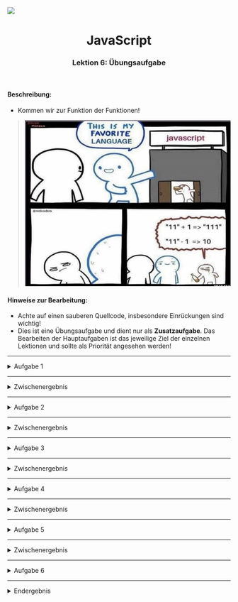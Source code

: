 ![](https://us-central1-progress-markdown.cloudfunctions.net/progress/67)
<h1 align="center">JavaScript</h1>
<h3 align="center">Lektion 6: Übungsaufgabe</h3>
<br>

#### Beschreibung:

- Kommen wir zur Funktion der Funktionen!
>![](img/meme-uebung6.png)
#### Hinweise zur Bearbeitung:

- Achte auf einen sauberen Quellcode, insbesondere Einrückungen sind wichtig!
- Dies ist eine Übungsaufgabe und dient nur als **Zusatzaufgabe**. Das Bearbeiten der
  Hauptaufgaben ist das jeweilige Ziel der einzelnen Lektionen und sollte als Priorität angesehen werden!

---

<details>
<summary>Aufgabe 1</summary>

Heute Behandeln wir alles rund um das Thema Funktionen! Als Einstieg schreibe die alt bewaehrte `console.debug` Funktion. 
In dieser sollst du den Satz `Diese Funktion kenne ich bereits!` reinschreiben.

</details>

___

<details>
<summary>Zwischenergebnis</summary>

Das Ganze sollte ungefähr so in deiner Konsole aussehen. Stresse dich nicht, wenn es nicht GENAU so bei dir aussieht. Wichtig
ist nur, dass der Satz "Diese Funktion kenne ich bereits!" ausgegeben wird. Ignoriere auch alles, was unterhalb von Aufgabe 2 steht.
Dazu kommen wir, wenn wir die anderen Aufgaben bearbeiten!
>![](img/uebung6-1.png)

</details>

---

<details>
<summary>Aufgabe 2</summary>

Mittlerweile weisst du, wie man eine Funktion schreibt! Wichtige Teile dieser sind die Parameter und die Argumente. In dieser
Aufgabe konzentrieren wir uns zunaechst auf die Parameter. Schreibe eine Funktion mit dem Namen `sagHallo`. Diese soll den 
Parameter `name` haben. In die geschweiften Klammern der Funktion sollst du folgende Zeile schreiben: `console.debug("Hallo " + name)`.
Diese Funktion hilft uns, den Parameter auch in der Konsole auszugeben.

</details>

___

<details>
<summary>Zwischenergebnis</summary>

Das Ganze sollte ungefähr so in deiner Konsole aussehen. Stresse dich nicht, wenn es nicht GENAU so bei dir aussieht. Wichtig
ist, dass das Argument `Peter` zusammen mit `Hallo` ausgegeben wird. Ignoriere auch alles, was unterhalb von Aufgabe 3 
steht. Dazu kommen wir, wenn wir die anderen Aufgaben bearbeiten!
>![](img/uebung6-2.png)

</details>

---

<details>
<summary>Aufgabe 3</summary>

Eben hatten wir den Parameter, jetzt gehen wir über zu dem Argument! Die gegebene Funktion ist fast genau die gleiche, wie 
du sie eben schon einmal geschrieben hattest. Nun musst du die Funktion `sagBye` aufrufen und einen `Namen als Argument` benutzen.
Du kannst dir aussuchen, welchen Namen du nutzt. Im Lösungsbeispiel haben wir einfach erneut Peter genutzt.

</details>

___

<details>
<summary>Zwischenergebnis</summary>

Das Ganze sollte ungefähr so in deiner Konsole aussehen. Stresse dich nicht, wenn es nicht GENAU so bei dir aussieht. Wichtig
ist, dass das von dir gewaehlte Argument zusammen mit `Hallo` ausgegeben wird. Ignoriere auch alles, was unterhalb von Aufgabe 4
steht. Dazu kommen wir, wenn wir die anderen Aufgaben bearbeiten!
>![](img/uebung6-3.png)

</details>

---

<details>
<summary>Aufgabe 4</summary>

Nun sollst du eine vollständige Funktion mit Parameter und Argument selbst schreiben. Schreibe eine Funktion mit dem Namen
`willkommenZurueck`, welche als Parameter `name` haben soll. Benutze in dieser Funktion wieder die `console.debug` Funktion, 
welche zuerst den Text `Da bist du ja wieder` ausgeben soll gefolgt von dem Argument, welches du beim Aufruf der Funktion 
eingibst. Rufe nun die Funktion `willkommenZurueck` auf mit einem Argument deiner Wahl. Das Argument sollte ein Name sein.
In der Zwischenloesung haben wir beispielhaft wieder Peter benutzt.


</details>

___

<details>
<summary>Zwischenergebnis</summary>

Das Ganze sollte ungefähr so in deiner Konsole aussehen. Stresse dich nicht, wenn es nicht GENAU so bei dir aussieht. Wichtig
ist nur, dass der Satz "Da bist du ja wieder" gefolgt von deinem gewaehlten Argument ausgegeben wird. Ignoriere auch alles, 
was unterhalb von Aufgabe 5 steht. Dazu kommen wir, wenn wir die anderen Aufgaben bearbeiten!
>![](img/uebung6-4.png)

</details>

---

<details>
<summary>Aufgabe 5</summary>

Bevor wir nun zu der letzten Aufgabe, der Rekursion, kommen, solltest du vorher noch einmal einen eigenen return geschrieben
haben. Schreibe in dem vorgegebenen Code einen `return`, welcher `a*b` zurueckgeben soll.

</details>

___

<details>
<summary>Zwischenergebnis</summary>

Das Ganze sollte ungefähr so in deiner Konsole aussehen. Stresse dich nicht, wenn es nicht GENAU so bei dir aussieht. Wichtig
ist, dass die Zahl 15 ausgegeben wird. Ignoriere auch alles, was unterhalb von Aufgabe 6
steht. Dazu kommen wir, wenn wir die anderen Aufgaben bearbeiten!
>![](img/uebung6-5.png)

</details>

---

<details>
<summary>Aufgabe 6</summary>

Nun kommen wir zu der Rekursion. **Als Erinnerung:** Rekursion bedeutet, dass die Funktion sich selbst beliebig oft aufruft.
Schreibe eine rekursive Funktion namens `fakulteat` mit einem Parameter `a`, welche die Fakultaet einer bestimmten Zahl ausgibt. 
Vergiss hierbei nicht, die Abbruchbedingung zu schreiben und passend zu waehlen! Ansonsten landest du in einer Endlosschleife.  
**Hinweis:** Eine Fakultaet (geschrieben mit !) ist eine Zahl, die in steigender Reihenfolge multipliziert wird. Sprich 
3! ist 1 mal 2 mal 3. 4! ist 1 mal 2 mal 3 mal. 5! ist 1 mal 2 mal 3 mal 4 mal 5. Hier nochmal ein Bild zur veranschaulichung:
>![](img/uebung6-7.png)

</details>

___

<details>
<summary>Endergebnis</summary>
In dieser Uebung hast du deine ersten Funktionen geschrieben! Falls dir diese noch schwerfallen, dann keine Sorge. Das Konzept 
der Funktionen wird dir durch uebung immer leichter fallen. Natuerlich kannst du auch, die Tutoren um Hilfe bitten!
Die Lösungen für Aufgaben 1 bis 5 sind jeweils in den Zwischenergebnissen, allerdings bekommst du hier nochmal alles auf
einen Blick. Am Ende sollte es bei dir ungefähr so aussehen:

> Aufgabe 1:![](img/uebung6-1.png)
> Aufgabe 2:![](img/uebung6-2.png)  
> Aufgabe 3:![](img/uebung6-3.png) 
> Aufgabe 4:![](img/uebung6-4.png)  
> Aufgabe 5:![](img/uebung6-5.png)  
> Aufgabe 6:![](img/uebung6-6.png)

</details>